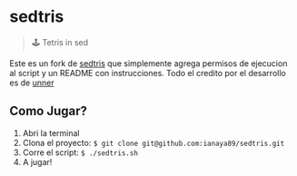 # sedtris
> 🕹 Tetris in sed

Este es un fork de [sedtris](https://github.com/uuner/sedtris) que simplemente agrega permisos de ejecucion al script y un README con instrucciones. Todo el credito por el desarrollo es de [unner](https://github.com/uuner)

## Como Jugar?

1. Abri la terminal
2. Clona el proyecto: `$ git clone git@github.com:ianaya89/sedtris.git`
3. Corre el script: `$ ./sedtris.sh`
4. A jugar!


